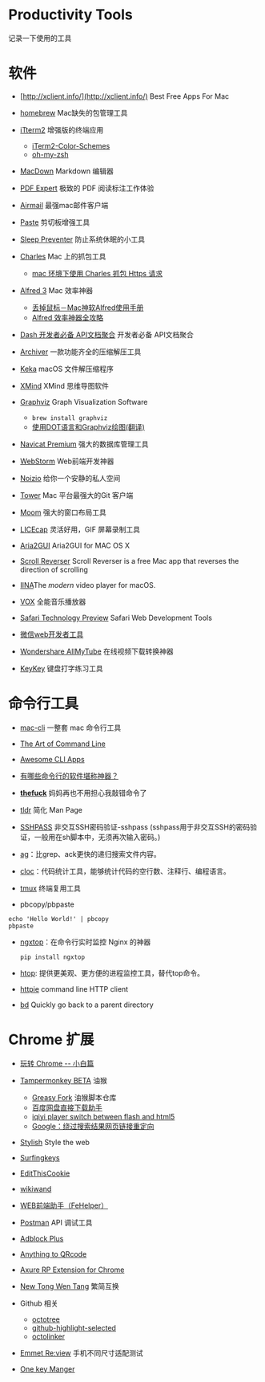 # Productivity Tools 

记录一下使用的工具



# 软件

+ [http://xclient.info/](http://xclient.info/) Best Free Apps For Mac


+ [homebrew](https://brew.sh/) Mac缺失的包管理工具
+ [iTterm2](http://www.iterm2.com/) 增强版的终端应用
  + [iTerm2-Color-Schemes](https://github.com/mbadolato/iTerm2-Color-Schemes)
  + [oh-my-zsh](http://ohmyz.sh/) 
+ [MacDown](https://macdown.uranusjr.com/) Markdown 编辑器
+ [PDF Expert](http://xclient.info/s/pdf-expert-for-mac.html)  极致的 PDF 阅读标注工作体验 
+ [Airmail](http://xclient.info/s/airmail.html)  最强mac邮件客户端
+ [Paste](http://xclient.info/s/paste-for-mac.html) 剪切板增强工具 
+ [Sleep Preventer](http://xclient.info/s/sleep-preventer.html) 防止系统休眠的小工具


+ [Charles](http://xclient.info/s/charles.html) Mac 上的抓包工具
   - [mac 环境下使用 Charles 抓包 Https 请求](https://segmentfault.com/a/1190000005070614)


+ [Alfred 3](http://xclient.info/s/alfred.html) Mac 效率神器
  + [丢掉鼠标－Mac神软Alfred使用手册](http://wellsnake.com/jekyll/update/2014/06/15/001/)
  + [Alfred 效率神器全攻略](http://blog.surfacew.com/tool/2016/08/03/Alfred/)


+ [Dash 开发者必备 API文档聚合](http://xclient.info/s/dash.html) 开发者必备 API文档聚合


+ [Archiver](http://xclient.info/s/archiver.html) 一款功能齐全的压缩解压工具
+ [Keka](http://www.kekaosx.com/zh-cn/) macOS 文件解压缩程序
+ [XMind](http://www.xmindchina.net/) XMind 思维导图软件
+ [Graphviz](http://www.graphviz.org/) Graph Visualization Software
  + `brew install graphviz`
  + [使用DOT语言和Graphviz绘图(翻译)](https://casatwy.com/shi-yong-dotyu-yan-he-graphvizhui-tu-fan-yi.html)
+ [Navicat Premium](http://xclient.info/s/navicat-premium.html) 强大的数据库管理工具
+ [WebStorm](http://xclient.info/s/web-storm.html) Web前端开发神器
+ [Noizio](http://xclient.info/s/noizio.html) 给你一个安静的私人空间
+ [Tower](http://xclient.info/s/tower.html)  Mac 平台最强大的Git 客户端
+ [Moom](http://xclient.info/s/moom.html) 强大的窗口布局工具
+ [LICEcap](http://www.cockos.com/licecap/) 灵活好用，GIF 屏幕录制工具
+ [Aria2GUI](https://github.com/yangshun1029/aria2gui) Aria2GUI for MAC OS X
+ [Scroll Reverser](https://pilotmoon.com/scrollreverser/) Scroll Reverser is a free Mac app that reverses the direction of scrolling
+ [IINA](https://lhc70000.github.io/iina/)The *modern* video player for macOS.
+ [VOX](http://xclient.info/s/vox.html) 全能音乐播放器
+ [Safari Technology Preview](https://developer.apple.com/safari/download/) Safari Web Development Tools
+ [微信web开发者工具](https://mp.weixin.qq.com/wiki/10/e5f772f4521da17fa0d7304f68b97d7e.html#Chrome_DevTools)
+ [Wondershare AllMyTube](http://xclient.info/s/wondershare-allmytube.html) 在线视频下载转换神器
+ [KeyKey](http://xclient.info/s/keykey.html) 键盘打字练习工具

# 命令行工具

+ [mac-cli](https://github.com/guarinogabriel/mac-cli/) 一整套 mac 命令行工具
+ [The Art of Command Line](https://github.com/jlevy/the-art-of-command-line/blob/master/README-zh.md)
+ [Awesome CLI Apps](https://github.com/aharris88/awesome-cli-apps)
+ [有哪些命令行的软件堪称神器？](https://www.zhihu.com/question/59227720)
+ [**thefuck**](https://github.com/nvbn/thefuck) 妈妈再也不用担心我敲错命令了
+ [tldr](https://github.com/tldr-pages/tldr) 简化 Man Page
+ [SSHPASS](https://gist.github.com/arunoda/7790979) 非交互SSH密码验证-sshpass (sshpass用于非交互SSH的密码验证，一般用在sh脚本中，无须再次输入密码。)


+ [ag](https://github.com/ggreer/the_silver_searcher)：比grep、ack更快的递归搜索文件内容。


+ [cloc]((https://github.com/AlDanial/cloc))：代码统计工具，能够统计代码的空行数、注释行、编程语言。

+ [tmux](http://cenalulu.github.io/linux/tmux/) 终端复用工具

+ pbcopy/pbpaste
```
echo 'Hello World!' | pbcopy
pbpaste
```

+ [ngxtop](https://github.com/lebinh/ngxtop)：在命令行实时监控 Nginx 的神器

  `pip install ngxtop`

+ [htop](https://hisham.hm/htop/): 提供更美观、更方便的进程监控工具，替代top命令。

+ [httpie](https://httpie.org/) command line HTTP client

+ [bd](https://github.com/vigneshwaranr/bd) Quickly go back to a parent directory

# Chrome 扩展

+ [玩转 Chrome -- 小白篇](https://slides.com/xy2/how-to-use-chrome-01)


+ [Tampermonkey BETA](https://chrome.google.com/webstore/detail/tampermonkey-beta/gcalenpjmijncebpfijmoaglllgpjagf) 油猴
  + [Greasy Fork](https://greasyfork.org/zh-CN) 油猴脚本仓库
  + [百度网盘直接下载助手](https://greasyfork.org/zh-CN/scripts/23635-%E7%99%BE%E5%BA%A6%E7%BD%91%E7%9B%98%E7%9B%B4%E6%8E%A5%E4%B8%8B%E8%BD%BD%E5%8A%A9%E6%89%8B)
  + [iqiyi player switch between flash and html5](https://github.com/gooyie/userscript-iqiyi-player-switch)
  + [Google：绕过搜索结果网页链接重定向](https://greasyfork.org/zh-CN/scripts/14150-google-%E7%BB%95%E8%BF%87%E6%90%9C%E7%B4%A2%E7%BB%93%E6%9E%9C%E7%BD%91%E9%A1%B5%E9%93%BE%E6%8E%A5%E9%87%8D%E5%AE%9A%E5%90%91)
+ [Stylish](https://userstyles.org/) Style the web
+ [Surfingkeys](https://chrome.google.com/webstore/detail/gfbliohnnapiefjpjlpjnehglfpaknnc)
+ [EditThisCookie](http://www.editthiscookie.com/)
+ [wikiwand](http://www.wikiwand.com/) 
+ [WEB前端助手（FeHelper）](https://www.baidufe.com/fehelper)
+ [Postman](https://chrome.google.com/webstore/detail/postman/fhbjgbiflinjbdggehcddcbncdddomop?hl=zh-CN) API 调试工具
+ [Adblock Plus](https://chrome.google.com/webstore/detail/cfhdojbkjhnklbpkdaibdccddilifddb)
+ [Anything to QRcode](https://chrome.google.com/webstore/detail/calkaljlpglgogjfcidhlmmlgjnpmnmf)
+ [Axure RP Extension for Chrome](https://chrome.google.com/webstore/detail/axure-rp-extension-for-ch/dogkpdfcklifaemcdfbildhcofnopogp)
+ [New Tong Wen Tang](https://chrome.google.com/webstore/detail/new-tong-wen-tang/ldmgbgaoglmaiblpnphffibpbfchjaeg) 繁简互换
+ Github 相关
  - [octotree](https://github.com/buunguyen/octotree)  
  - [github-highlight-selected](https://chrome.google.com/webstore/detail/github-highlight-selected/lhiklbgjcblimmjjflobpncgihagcmbj) 
  - [octolinker](https://octolinker.github.io/)
+ [Emmet Re:view](https://chrome.google.com/webstore/detail/emmet-review/epejoicbhllgiimigokgjdoijnpaphdp) 手机不同尺寸适配测试
+ [One key Manger](https://chrome.google.com/webstore/detail/%E4%B8%80%E9%94%AE%E7%AE%A1%E7%90%86/kfjmkgngkgpgjdoealkmmajmmhpnffoj)


